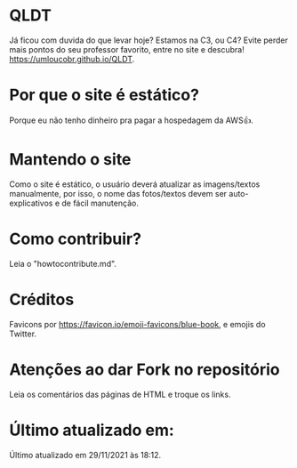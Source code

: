 # QLDT
Já ficou com duvida do que levar hoje? Estamos na C3, ou C4?
Evite perder mais pontos do seu professor favorito, entre no site e descubra!
https://umloucobr.github.io/QLDT.
# Por que o site é estático?
Porque eu não tenho dinheiro pra pagar a hospedagem da AWS👍.
# Mantendo o site
Como o site é estático, o usuário deverá atualizar as imagens/textos manualmente, por isso, o nome das fotos/textos devem ser auto-explicativos e de fácil manutenção.
# Como contribuir?
Leia o "howtocontribute.md".
# Créditos
Favicons por https://favicon.io/emoji-favicons/blue-book, e emojis do Twitter.
# Atenções ao dar Fork no repositório
Leia os comentários das páginas de HTML e troque os links.
# Último atualizado em:
Último atualizado em 29/11/2021 às 18:12.
